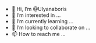 - 👋 Hi, I’m @Ulyanaboris
- 👀 I’m interested in ...
- 🌱 I’m currently learning ...
- 💞️ I’m looking to collaborate on ...
- 📫 How to reach me ...

<!---
Ulyanaboris/Ulyanaboris is a ✨ special ✨ repository because its `README.md` (this file) appears on your GitHub profile.
You can click the Preview link to take a look at your changes.
--->
